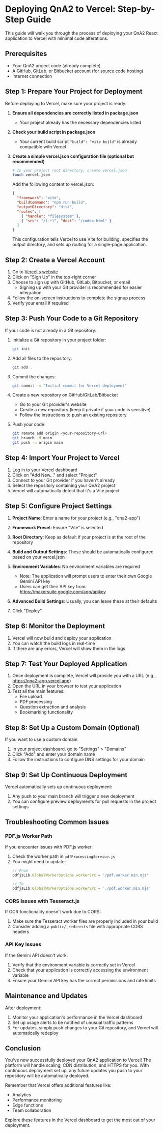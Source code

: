 # Deploying QnA2 to Vercel: Step-by-Step Guide

This guide will walk you through the process of deploying your QnA2 React application to Vercel with minimal code alterations.

## Prerequisites

- Your QnA2 project code (already complete)
- A GitHub, GitLab, or Bitbucket account (for source code hosting)
- Internet connection

## Step 1: Prepare Your Project for Deployment

Before deploying to Vercel, make sure your project is ready:

1. **Ensure all dependencies are correctly listed in package.json**
   - Your project already has the necessary dependencies listed

2. **Check your build script in package.json**
   - Your current build script `"build": "vite build"` is already compatible with Vercel

3. **Create a simple vercel.json configuration file (optional but recommended)**
   ```bash
   # In your project root directory, create vercel.json
   touch vercel.json
   ```

   Add the following content to vercel.json:
   ```json
   {
     "framework": "vite",
     "buildCommand": "npm run build",
     "outputDirectory": "dist",
     "routes": [
       { "handle": "filesystem" },
       { "src": "/(.*)", "dest": "/index.html" }
     ]
   }
   ```
   This configuration tells Vercel to use Vite for building, specifies the output directory, and sets up routing for a single-page application.

## Step 2: Create a Vercel Account

1. Go to [Vercel's website](https://vercel.com/)
2. Click on "Sign Up" in the top-right corner
3. Choose to sign up with GitHub, GitLab, Bitbucket, or email
   - Signing up with your Git provider is recommended for easier integration
4. Follow the on-screen instructions to complete the signup process
5. Verify your email if required

## Step 3: Push Your Code to a Git Repository

If your code is not already in a Git repository:

1. Initialize a Git repository in your project folder:
   ```bash
   git init
   ```

2. Add all files to the repository:
   ```bash
   git add .
   ```

3. Commit the changes:
   ```bash
   git commit -m "Initial commit for Vercel deployment"
   ```

4. Create a new repository on GitHub/GitLab/Bitbucket
   - Go to your Git provider's website
   - Create a new repository (keep it private if your code is sensitive)
   - Follow the instructions to push an existing repository

5. Push your code:
   ```bash
   git remote add origin <your-repository-url>
   git branch -M main
   git push -u origin main
   ```

## Step 4: Import Your Project to Vercel

1. Log in to your Vercel dashboard
2. Click on "Add New..." and select "Project"
3. Connect to your Git provider if you haven't already
4. Select the repository containing your QnA2 project
5. Vercel will automatically detect that it's a Vite project

## Step 5: Configure Project Settings

1. **Project Name**: Enter a name for your project (e.g., "qna2-app")
2. **Framework Preset**: Ensure "Vite" is selected
3. **Root Directory**: Keep as default if your project is at the root of the repository
4. **Build and Output Settings**: These should be automatically configured based on your vercel.json

5. **Environment Variables**: No environment variables are required
   - Note: The application will prompt users to enter their own Google Gemini API key
   - Users can get their API key from: https://makersuite.google.com/app/apikey

6. **Advanced Build Settings**: Usually, you can leave these at their defaults

7. Click "Deploy"

## Step 6: Monitor the Deployment

1. Vercel will now build and deploy your application
2. You can watch the build logs in real-time
3. If there are any errors, Vercel will show them in the logs

## Step 7: Test Your Deployed Application

1. Once deployment is complete, Vercel will provide you with a URL (e.g., https://qna2-app.vercel.app)
2. Open the URL in your browser to test your application
3. Test all the main features:
   - File upload
   - PDF processing
   - Question extraction and analysis
   - Bookmarking functionality

## Step 8: Set Up a Custom Domain (Optional)

If you want to use a custom domain:

1. In your project dashboard, go to "Settings" > "Domains"
2. Click "Add" and enter your domain name
3. Follow the instructions to configure DNS settings for your domain

## Step 9: Set Up Continuous Deployment

Vercel automatically sets up continuous deployment:

1. Any push to your main branch will trigger a new deployment
2. You can configure preview deployments for pull requests in the project settings

## Troubleshooting Common Issues

### PDF.js Worker Path

If you encounter issues with PDF.js worker:

1. Check the worker path in `pdfProcessingService.js`
2. You might need to update:
   ```javascript
   // From
   pdfjsLib.GlobalWorkerOptions.workerSrc = '/pdf.worker.min.mjs'
   
   // To
   pdfjsLib.GlobalWorkerOptions.workerSrc = './pdf.worker.min.mjs'
   ```

### CORS Issues with Tesseract.js

If OCR functionality doesn't work due to CORS:

1. Make sure the Tesseract worker files are properly included in your build
2. Consider adding a `public/_redirects` file with appropriate CORS headers

### API Key Issues

If the Gemini API doesn't work:

1. Verify that the environment variable is correctly set in Vercel
2. Check that your application is correctly accessing the environment variable
3. Ensure your Gemini API key has the correct permissions and rate limits

## Maintenance and Updates

After deployment:

1. Monitor your application's performance in the Vercel dashboard
2. Set up usage alerts to be notified of unusual traffic patterns
3. For updates, simply push changes to your Git repository, and Vercel will automatically redeploy

## Conclusion

You've now successfully deployed your QnA2 application to Vercel! The platform will handle scaling, CDN distribution, and HTTPS for you. With continuous deployment set up, any future updates you push to your repository will be automatically deployed.

Remember that Vercel offers additional features like:
- Analytics
- Performance monitoring
- Edge functions
- Team collaboration

Explore these features in the Vercel dashboard to get the most out of your deployment.
